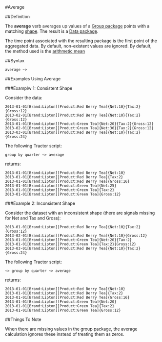 #Average 

##Definition

The **average** verb averages up values of a [Group package](../../package.html) points with a matching [shape](../../shape.html). The result is a  [Data package](../../package).

The time point associated with the resulting package is the first point of the aggregated data. By default, non-existent values are ignored. By default, the method used is the [arithmetic mean](http://en.wikipedia.org/wiki/Arithmetic_mean)


##Syntax
<script type="text/javascript">
Diagram(
OneOrMore(NonTerminal('GROUP PACKAGE')),  

Terminal('~>'),

    Terminal('average'),


Terminal('~>'),
OneOrMore(NonTerminal('DATA PACKAGE'))
).addTo();
</script>

```language-tractor
average ~>
```

##Examples Using Average

###Examplw 1: Consistent Shape

Consider the data:
```language-katsu
2013-01-01[Brand:Lipton][Product:Red Berry Tea]{Net:10}{Tax:2}{Gross:12}
2013-02-01[Brand:Lipton][Product:Red Berry Tea]{Net:10}{Tax:2}{Gross:12}
2013-01-01[Brand:Lipton][Product:Green Tea]{Net:20}{Tax:2}{Gross:12}
2013-02-01[Brand:Lipton][Product:Green Tea]{Net:30}{Tax:2}{Gross:12}
2013-03-01[Brand:Lipton][Product:Red Berry Tea]{Net:10}{Tax:2}{Gross:24}
```
The following Tractor script:
```language-tractor
group by quarter ~> average
```
returns:
```language-katsu
2013-01-01[Brand:Lipton][Product:Red Berry Tea]{Net:10}
2013-01-01[Brand:Lipton][Product:Red Berry Tea]{Tax:2}
2013-01-01[Brand:Lipton][Product:Red Berry Tea]{Gross:16}
2013-01-01[Brand:Lipton][Product:Green Tea]{Net:25}
2013-01-01[Brand:Lipton][Product:Green Tea]{Tax:2}
2013-01-01[Brand:Lipton][Product:Green Tea]{Gross:12}
```

###Example 2: Inconsistent Shape

Consider the dataset with an inconsistent shape (there are signals missing for Net and Tax and Gross):
```language-katsu
2013-01-01[Brand:Lipton][Product:Red Berry Tea]{Net:10}{Tax:2}{Gross:12}
2013-02-01[Brand:Lipton][Product:Red Berry Tea]{Net:10}{Gross:12}
2013-01-01[Brand:Lipton][Product:Green Tea]{Net:20}{Tax:2}
2013-01-01[Brand:Lipton][Product:Green Tea]{Tax:2}{Gross:12}
2013-03-01[Brand:Lipton][Product:Red Berry Tea]{Net:10}{Tax:2}{Gross:24}
```

The following Tractor script:
```language-tractor
~> group by quarter ~> average
```
returns:
```language-katsu
2013-01-01[Brand:Lipton][Product:Red Berry Tea]{Net:10}
2013-01-01[Brand:Lipton][Product:Red Berry Tea]{Tax:2}
2013-01-01[Brand:Lipton][Product:Red Berry Tea]{Gross:16}
2013-01-01[Brand:Lipton][Product:Green Tea]{Net:20}
2013-01-01[Brand:Lipton][Product:Green Tea]{Tax:2}
2013-01-01[Brand:Lipton][Product:Green Tea]{Gross:12}
```
##Things To Note

When there are missing values in the group package, the average calculation ignores these instead of treating them as zeros. 
